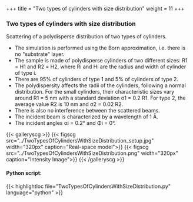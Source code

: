+++
title = "Two types of cylinders with size distribution"
weight = 11
+++

### Two types of cylinders with size distribution

Scattering of a polydisperse distribution of two types of cylinders.

* The simulation is performed using the Born approximation, i.e. there is no "substrate" layer.
* The sample is made of polydisperse cylinders of two different sizes: R1 = H1 and R2 = H2, where Ri and Hi are the radius and width of cylinder of type i.
* There are 95% of cylinders of type 1 and 5% of cylinders of type 2.
* The polydispersity affects the radii of the cylinders, following a normal distribution. For the small cylinders, their characteristic sizes vary around R1 = 5 nm with a standard deviation σ1 = 0.2 R1. For type 2, the average value R2 is 10 nm and σ2 = 0.02 R2.
* There is also no interference between the scattered beams.
* The incident beam is characterized by a wavelength of 1 Å.
* The incident angles αi = 0.2° and Φi = 0°.


{{< galleryscg >}}
{{< figscg src="../TwoTypesOfCylindersWithSizeDistribution_setup.jpg" width="320px" caption="Real-space model">}}
{{< figscg src="../TwoTypesOfCylindersWithSizeDistribution.png" width="320px" caption="Intensity Image">}}
{{< /galleryscg >}}

#### Python script:
{{< highlightloc file="TwoTypesOfCylindersWithSizeDistribution.py" language="python" >}}
